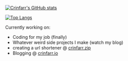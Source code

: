 [![Crinfarr's GitHub stats](https://github-readme-stats.vercel.app/api?username=crinfarr&count_private=true&show_icons=true&theme=dark)](https://github.com/anuraghazra/github-readme-stats)

[![Top Langs](https://github-readme-stats.vercel.app/api/top-langs/?username=crinfarr&theme=dark&layout=compact)](https://github.com/anuraghazra/github-readme-stats)

Currently working on:
* Coding for my job (finally)
* Whatever weird side projects I make (watch my blog)
* creating a url shortener @ [crinfarr.zip](https://crinfarr.zip)
* Blogging @ [crinfarr.io](https://crinfarr.io)

